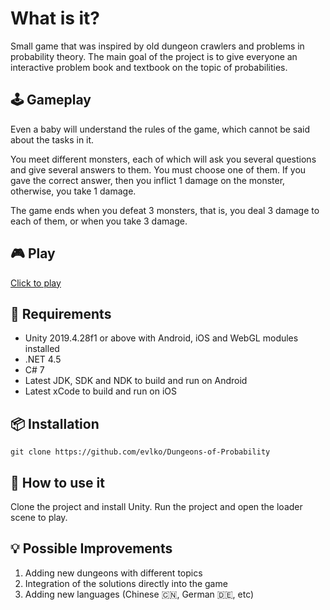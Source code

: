 # What is it? 
Small game that was inspired by old dungeon crawlers and problems in probability theory. The main goal of the project is to give everyone an interactive problem book and textbook on the topic of probabilities.

## :joystick: Gameplay
Even a baby will understand the rules of the game, which cannot be said about the tasks in it.

You meet different monsters, each of which will ask you several questions and give several answers to them. You must choose one of them. If you gave the correct answer, then you inflict 1 damage on the monster, otherwise, you take 1 damage.

The game ends when you defeat 3 monsters, that is, you deal 3 damage to each of them, or when you take 3 damage.

## :video_game: Play
[Click to play](https://gdcuffs.com/dungeons-of-probability/)

## :round_pushpin: Requirements
* Unity 2019.4.28f1 or above with Android, iOS and WebGL modules installed
* .NET 4.5
* C# 7
* Latest JDK, SDK and NDK to build and run on Android
* Latest xCode to build and run on iOS

## :package: Installation
```shell script
git clone https://github.com/evlko/Dungeons-of-Probability
```   

## :hammer: How to use it
Clone the project and install Unity. Run the project and open the loader scene to play.

## :bulb: Possible Improvements
1. Adding new dungeons with different topics
2. Integration of the solutions directly into the game
3. Adding new languages (Chinese :cn:, German :de:, etc)
